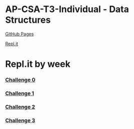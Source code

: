 # AP-CSA-T3-Individual - Data Structures

[GitHub Pages](https://nolanplatt.github.io/AP-CSA-Data-Structures/)


[Repl.it](https://replit.com/@nolanplatt/AP-CSA-Data-Structures#challenge0/Main.java)

# Repl.it by week
### [Challenge 0](https://replit.com/@nolanplatt/AP-CSA-Data-Structures#challenge0/Main.java)
### [Challenge 1](https://replit.com/@nolanplatt/AP-CSA-Data-Structures#challenge1/Challenge1.java)
### [Challenge 2](https://replit.com/@nolanplatt/AP-CSA-Data-Structures#challenge2/Challenge2.java)
### [Challenge 3](https://replit.com/@nolanplatt/AP-CSA-Data-Structures#challenge3/Challenge3.java)
